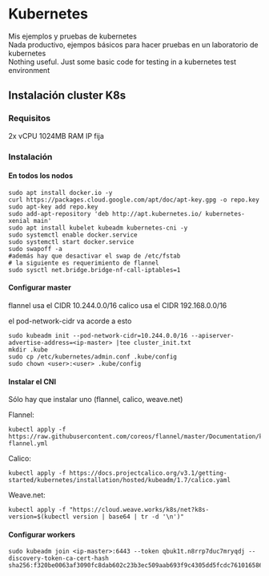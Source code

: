 # Kubernetes
Mis ejemplos y pruebas de kubernetes<br/>
Nada productivo, ejempos básicos para hacer pruebas en un laboratorio de kubernetes<br/>
Nothing useful. Just some basic code for testing in a kubernetes test environment<br/>

## Instalación cluster K8s

### Requisitos
2x vCPU
1024MB RAM
IP fija

### Instalación

#### En todos los nodos
```
sudo apt install docker.io -y
curl https://packages.cloud.google.com/apt/doc/apt-key.gpg -o repo.key
sudo apt-key add repo.key
sudo add-apt-repository 'deb http://apt.kubernetes.io/ kubernetes-xenial main'
sudo apt install kubelet kubeadm kubernetes-cni -y 
sudo systemctl enable docker.service
sudo systemctl start docker.service
sudo swapoff -a
#además hay que desactivar el swap de /etc/fstab
# la siguiente es requerimiento de flannel
sudo sysctl net.bridge.bridge-nf-call-iptables=1
```

#### Configurar master
flannel usa el CIDR 10.244.0.0/16
calico usa el CIDR 192.168.0.0/16

el pod-network-cidr va acorde a esto
```
sudo kubeadm init --pod-network-cidr=10.244.0.0/16 --apiserver-advertise-address=<ip-master> |tee cluster_init.txt
mkdir .kube
sudo cp /etc/kubernetes/admin.conf .kube/config
sudo chown <user>:<user> .kube/config
```

#### Instalar el CNI
Sólo hay que instalar uno (flannel, calico, weave.net)

Flannel:
```
kubectl apply -f https://raw.githubusercontent.com/coreos/flannel/master/Documentation/kube-flannel.yml
```

Calico:
```
kubectl apply -f https://docs.projectcalico.org/v3.1/getting-started/kubernetes/installation/hosted/kubeadm/1.7/calico.yaml
```

Weave.net:
```
kubectl apply -f "https://cloud.weave.works/k8s/net?k8s-version=$(kubectl version | base64 | tr -d '\n')"
```
#### Configurar workers
```
sudo kubeadm join <ip-master>:6443 --token qbuk1t.n8rrp7duc7mryqdj --discovery-token-ca-cert-hash sha256:f320be0063af3090fc8dab602c23b3ec509aab693f9c4305dd5fcdc761016586
```
